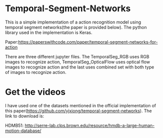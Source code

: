 # Temporal-Segment-Networks

This is a simple implementation of a action recognition model using temporal segment networks(the paper is provided below). The python library used in the implementation is Keras.

Paper:https://paperswithcode.com/paper/temporal-segment-networks-for-action

There are three different jupyter files. The TemporalSeg_RGB uses RGB images to recognize action, TemporalSeg_OpticalFlow uses optical flow images to recognize action and the last uses combined set with both type of images to recognize action.

# Get the videos

I have used one of the datasets mentioned in the official implementation of this paper(https://github.com/yjxiong/temporal-segment-networks). The link to download is:

HDMB51: http://serre-lab.clps.brown.edu/resource/hmdb-a-large-human-motion-database/


